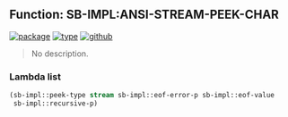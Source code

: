 ## Function: SB-IMPL:ANSI-STREAM-PEEK-CHAR
[![package](https://img.shields.io/badge/Package-SB--IMPL-5f9ea0.svg?style=social&colorA=999999)](../) [![type](https://img.shields.io/badge/Type-Function-5f9ea0.svg?style=social&colorA=999999)](../#function) [![github](https://img.shields.io/badge/GitHub-View_the_source-5f9ea0.svg?style=social&colorA=999999&logo=github)](https://github.com/sbcl/sbcl/blob/master/src/code/target-stream.lisp/) 

> No description.

### Lambda list
```cl
(sb-impl::peek-type stream sb-impl::eof-error-p sb-impl::eof-value
 sb-impl::recursive-p)
```

